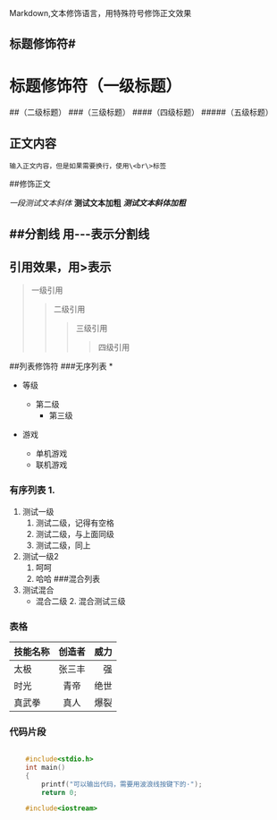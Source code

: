 Markdown,文本修饰语言，用特殊符号修饰正文效果<br>
## 标题修饰符\#

# 标题修饰符（一级标题）
##（二级标题）
###（三级标题）
####（四级标题）
#####（五级标题）

## 正文内容
	输入正文内容，但是如果需要换行，使用\<br\>标签
##修饰正文

*一段测试文本斜体*
**测试文本加粗**
***测试文本斜体加粗***

##分割线
	用\-\-\-表示分割线
---

## 引用效果，用\>表示
>一级引用
>>二级引用
>>>三级引用
>>>>四级引用

##列表修饰符
###无序列表 \*
* 等级
  * 第二级
    * 第三级

* 游戏
  * 单机游戏
  * 联机游戏

### 有序列表 1.
1. 测试一级
   1. 测试二级，记得有空格
   2. 测试二级，与上面同级
   3. 测试二级，同上
2. 测试一级2
   1. 呵呵
   2. 哈哈
###混合列表 
1. 测试混合
   * 混合二级
     2. 混合测试三级

### 表格
技能名称|创造者|威力
--|:--:|--:
太极|张三丰|强
时光|青帝|绝世
真武拳|真人|爆裂

### 代码片段
```c
	
   	#include<stdio.h>
	int main()
	{
	    printf("可以输出代码，需要用波浪线按键下的·");
	    return 0;
```
```c++
	#include<iostream>
	
```
